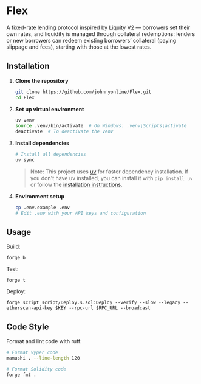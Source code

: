 # Flex

A fixed-rate lending protocol inspired by Liquity V2 — borrowers set their own rates, and liquidity is managed through collateral redemptions: lenders or new borrowers can redeem existing borrowers’ collateral (paying slippage and fees), starting with those at the lowest rates.

## Installation

1. **Clone the repository**
   ```bash
   git clone https://github.com/johnnyonline/Flex.git
   cd Flex
   ```

2. **Set up virtual environment**
   ```bash
   uv venv
   source .venv/bin/activate  # On Windows: .venv\Scripts\activate
   deactivate  # To deactivate the venv
   ```

3. **Install dependencies**
   ```bash
   # Install all dependencies
   uv sync
   ```

   > Note: This project uses [uv](https://github.com/astral-sh/uv) for faster dependency installation. If you don't have uv installed, you can install it with `pip install uv` or follow the [installation instructions](https://github.com/astral-sh/uv#installation).

4. **Environment setup**
   ```bash
   cp .env.example .env
   # Edit .env with your API keys and configuration
   ```

## Usage

Build:
```shell
forge b
```

Test:
```shell
forge t
```

Deploy:
```shell
forge script script/Deploy.s.sol:Deploy --verify --slow --legacy --etherscan-api-key $KEY --rpc-url $RPC_URL --broadcast
```

## Code Style

Format and lint code with ruff:
```bash
# Format Vyper code
mamushi . --line-length 120

# Format Solidity code
forge fmt .
```